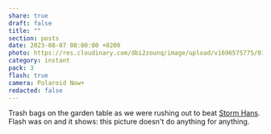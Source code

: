 ```yaml
---
share: true
draft: false
title: ""
section: posts
date: 2023-08-07 00:00:00 +0200
photo: https://res.cloudinary.com/dbi2zounq/image/upload/v1696575775/018_ryfkde.jpg
category: instant
pack: 3
flash: true
camera: Polaroid Now+
redacted: false
---
```


Trash bags on the garden table as we were rushing out to beat [Storm Hans](https://en.wikipedia.org/wiki/2022%E2%80%9323_European_windstorm_season#Western_Group_(United_Kingdom,_Ireland_and_the_Netherlands)). Flash was on and it shows: this picture doesn't do anything for anything.
